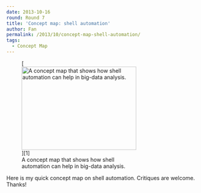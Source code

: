 ```yaml
---
date: 2013-10-16
round: Round 7
title: 'Concept map: shell automation'
author: Fan
permalink: /2013/10/concept-map-shell-automation/
tags:
  - Concept Map
---
```

<figure id="attachment_4768" style="width: 300px;" class="wp-caption alignnone">[<img class="size-medium wp-image-4768" alt="A concept map that shows how shell automation can help in big-data analysis. " src="/training-course/uploads/2013/10/UVTMRJbA5YLUSa7Qy4VNKeRM-300x218.jpg" width="300" height="218" />][1]<figcaption class="wp-caption-text">A concept map that shows how shell automation can help in big-data analysis.<span style="font-size: 16px;"></span><span style="font-size: 16px;"></span></figcaption></figure> 
Here is my quick concept map on shell automation. Critiques are welcome. Thanks!

 [1]: /training-course/uploads/2013/10/UVTMRJbA5YLUSa7Qy4VNKeRM.jpg
